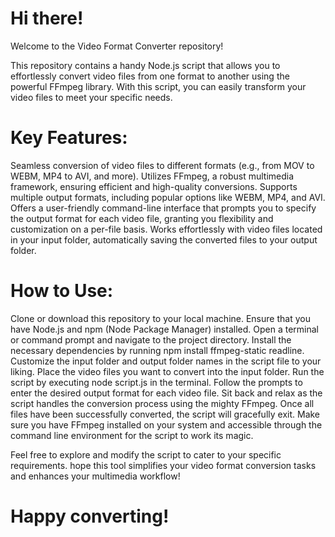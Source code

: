 # Hi there!

Welcome to the Video Format Converter repository!

This repository contains a handy Node.js script that allows you to effortlessly convert video files from one format to another using the powerful FFmpeg library. With this script, you can easily transform your video files to meet your specific needs.

# Key Features:

Seamless conversion of video files to different formats (e.g., from MOV to WEBM, MP4 to AVI, and more).
Utilizes FFmpeg, a robust multimedia framework, ensuring efficient and high-quality conversions.
Supports multiple output formats, including popular options like WEBM, MP4, and AVI.
Offers a user-friendly command-line interface that prompts you to specify the output format for each video file, granting you flexibility and customization on a per-file basis.
Works effortlessly with video files located in your input folder, automatically saving the converted files to your output folder.

# How to Use:

Clone or download this repository to your local machine.
Ensure that you have Node.js and npm (Node Package Manager) installed.
Open a terminal or command prompt and navigate to the project directory.
Install the necessary dependencies by running npm install ffmpeg-static readline.
Customize the input folder and output folder names in the script file to your liking.
Place the video files you want to convert into the input folder.
Run the script by executing node script.js in the terminal.
Follow the prompts to enter the desired output format for each video file.
Sit back and relax as the script handles the conversion process using the mighty FFmpeg.
Once all files have been successfully converted, the script will gracefully exit.
Make sure you have FFmpeg installed on your system and accessible through the command line environment for the script to work its magic.

Feel free to explore and modify the script to cater to your specific requirements. hope this tool simplifies your video format conversion tasks and enhances your multimedia workflow!

# Happy converting!

